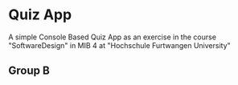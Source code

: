 # Quiz App
A simple Console Based Quiz App as an exercise in the course "SoftwareDesign" in MIB 4 at "Hochschule Furtwangen University"

## Group B